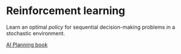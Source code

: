 # Reinforcement learning

Learn an optimal *policy* for sequential decision-making problems in a stochastic environment.

[AI Planning book](https://remykarem.github.io/books/ai-planning-book)
